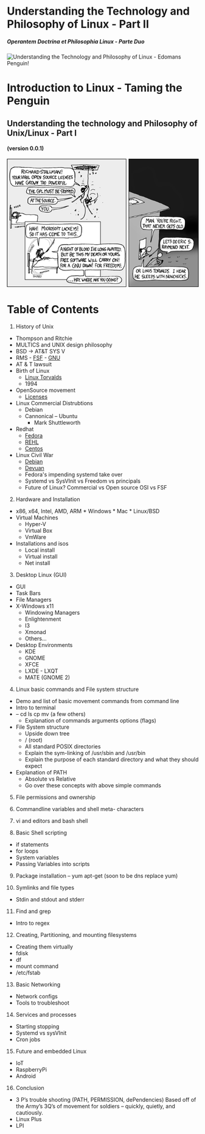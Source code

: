 # Understanding the Technology and Philosophy of Linux - Part II
##### Operantem Doctrina et Philosophia Linux - Parte Duo
![Understanding the Technology and Philosophy of Linux - Edomans Penguin!](http://imgs.xkcd.com/comics/server_problem.png "Understanding the Technology and Philosophy of Linux - Edomans Penguin!")

# Introduction to Linux - Taming the Penguin
## Understanding the technology and Philosophy of Unix/Linux - Part I
#### (version 0.0.1)

![Understanding the Technology and Philosophy of Unix/Linux](images/open_source.png "Understanding the Technology and Philosophy of Unix/Linux")

# Table of Contents

1.	History of Unix
  * Thompson and Ritchie 
  *  MULTICS and UNIX design philosophy
  *	BSD -> AT&T SYS V
  *	RMS 
          - [FSF](http://www.fsf.org) 
          - [GNU](http://www.gnu.org) 
  * AT & T lawsuit
  * Birth of Linux 
       * [Linux Torvalds](https://plus.google.com/+LinusTorvalds/posts) 
       * 1994
  * OpenSource movement 
       * [Licenses](http://opensource.org/licenses)
  * Linux Commercial Distrubtions
       * Debian
       * Cannonical – Ubuntu
            - Mark Shuttleworth
   * Redhat
        * [Fedora](https://getfedora.org/)
        * [REHL](http://www.redhat.com/en/technologies/linux-platforms/enterprise-linux)
        * [Centos](http://www.centos.org)
   * Linux Civil War 
        * [Debian](http://www.debian.org) 
        * [Devuan](http://www.devuan.org)
        * Fedora's impending systemd take over
        * Systemd vs SysVInit vs Freedom vs principals
        * Future of Linux?  Commercial vs Open source OSI vs FSF

2.	Hardware and Installation
  * x86, x64, Intel, AMD, ARM
        * Windows
        * Mac
        * Linux/BSD
   * Virtual Machines
        * Hyper-V
        * Virtual Box
        * VmWare
   * Installations and isos
        * Local install
        * Virtual install
        * Net install

3.	Desktop Linux (GUI)
   * GUI
   * Task Bars 
   * File Managers
   * X-Windows x11  
        * Windowing Managers
        * Enlightenment
        * I3
        * Xmonad
        * Others…
   * Desktop Environments
        * KDE
        * GNOME
        * XFCE
        * LXDE - LXQT
        * MATE (GNOME 2)

4.	Linux basic commands and File system structure
   * Demo and list of basic movement commands from command line
   * Intro to terminal
   * – cd ls cp mv  (a few others)
        * Explanation of commands arguments options (flags)
   * File System structure
        * Upside down tree
        * / (root)
        * All standard POSIX directories
        * Explain the sym-linking of /usr/sbin and /usr/bin
        * Explain the purpose of each standard directory and what they should expect
   * Explanation of PATH
        * Absolute vs Relative
        * Go over these concepts with above simple commands
	
5.	File permissions and ownership

6.	Commandline variables and shell meta- characters

7.	vi and editors and bash shell

8.	Basic Shell scripting
   * if statements
   * for loops
   * System variables
   * Passing Variables into scripts

9.	Package installation – yum apt-get (soon to be dns replace yum)

10.  Symlinks and file types	
   * Stdin and stdout and stderr

11.	Find and grep 
   * Intro to regex

12.	Creating, Partitioning, and mounting filesystems
   * Creating them virtually
   * fdisk   
   * df
   * mount command
   * /etc/fstab

13.	Basic Networking
   * Network configs 
   * Tools to troubleshoot

14.	Services and processes
   * Starting stopping
   * Systemd vs sysVInit
   * Cron jobs

15.	Future and embedded Linux
   * IoT
   * RaspberryPi
   * Android

16.	Conclusion 
   * 3 P’s trouble shooting (PATH, PERMISSION, dePendencies) Based off of the Army’s 3Q’s of movement for soldiers – quickly, quietly, and cautiously.
   * Linux Plus 
   * LPI


